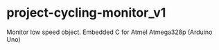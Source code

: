 # project-cycling-monitor_v1
Monitor low speed object.
Embedded C for Atmel Atmega328p (Arduino Uno)
